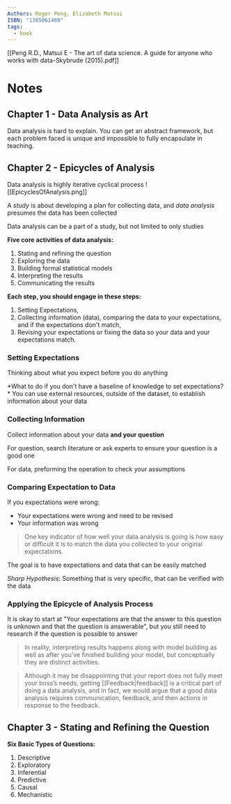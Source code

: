 ```yaml
---
Authors: Roger Peng, Elizabeth Matsui
ISBN: "1365061469"
tags:
  - book
---
```

[[Peng R.D., Matsui E - The art of data science. A guide for anyone who works with data-Skybrude (2015).pdf]]
# Notes
## Chapter 1 - Data Analysis as Art
Data analysis is hard to explain. You can get an abstract framework, but each problem faced is unique and impossible to fully encapsulate in teaching.

## Chapter 2 - Epicycles of Analysis
Data analysis is highly iterative cyclical process
![[EpicyclesOfAnalysis.png]]

A *study* is about developing a plan for collecting data, and *data analysis* presumes the data has been collected

Data analysis can be a part of a study, but not limited to only studies

**Five core activities of data analysis:**
1. Stating and refining the question
2. Exploring the data
3. Building formal statistical models
4. Interpreting the results
5. Communicating the results

**Each step, you should engage in these steps:**
1. Setting Expectations,
2. Collecting information (data), comparing the data to your expectations, and if the expectations don't match,
3. Revising your expectations or fixing the data so your data and your expectations match.

### Setting Expectations
Thinking about what you expect before you do anything

*What to do if you don't have a baseline of knowledge to set expectations? *
	You can use external resources, outside of the dataset, to establish information about your data

### Collecting Information
Collect information about your data **and your question**

For question, search literature or ask experts to ensure your question is a good one

For data, preforming the operation to check your assumptions

### Comparing Expectation to Data
If you expectations were wrong:
- Your expectations were wrong and need to be revised
- Your information was wrong

> One key indicator of how well your data analysis is going is how easy or difficult it is to match the data you collected to your original expectations.

The goal is to have expectations and data that can be easily matched 

*Sharp Hypothesis*: Something that is very specific, that can be verified with the data

### Applying the Epicycle of Analysis Process
It is okay to start at "Your expectations are that the answer to this question is unknown and that the question is answerable", but you still need to research if the question is possible to answer 

> In reality, interpreting results happens along with model building as well as after you’ve finished building your model, but conceptually they are distinct activities.

> Although it may be disappointing that your report does not fully meet your boss’s needs, getting [[Feedback|feedback]] is a critical part of doing a data analysis, and in fact, we would argue that a good data analysis requires communication, feedback, and then actions in response to the feedback.

## Chapter 3 - Stating and Refining the Question
**Six Basic Types of Questions:**
1. Descriptive
2. Exploratory
3. Inferential
4. Predictive
5. Causal
6. Mechanistic



